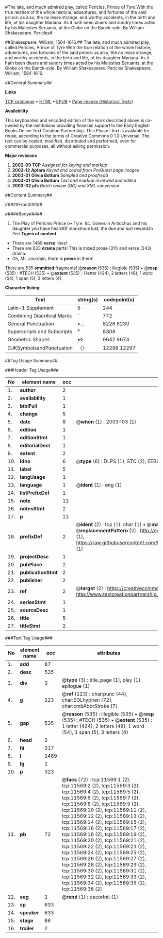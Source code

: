 #The late, and much admired play, called Pericles, Prince of Tyre With the true relation of the whole historie, aduentures, and fortunes of the said prince: as also, the no lesse strange, and worthy accidents, in the birth and life, of his daughter Mariana. As it hath been diuers and sundry times acted by his Maiesties Seruants, at the Globe on the Banck-side. By William Shakespeare. Pericles#

##Shakespeare, William, 1564-1616.##
The late, and much admired play, called Pericles, Prince of Tyre With the true relation of the whole historie, aduentures, and fortunes of the said prince: as also, the no lesse strange, and worthy accidents, in the birth and life, of his daughter Mariana. As it hath been diuers and sundry times acted by his Maiesties Seruants, at the Globe on the Banck-side. By William Shakespeare.
Pericles
Shakespeare, William, 1564-1616.

##General Summary##

**Links**

[TCP catalogue](http://www.ota.ox.ac.uk/tcp/)  • 
[HTML](http://tei.it.ox.ac.uk/tcp/Texts-HTML/free/A12/A12024.html)  • 
[EPUB](http://tei.it.ox.ac.uk/tcp/Texts-EPUB/free/A12/A12024.epub) • 
[Page images (Historical Texts)](https://data.historicaltexts.jisc.ac.uk/view?pubId=eebo-99846589e&pageId=eebo-99846589e-11569-1)

**Availability**

This keyboarded and encoded edition of the
	       work described above is co-owned by the institutions
	       providing financial support to the Early English Books
	       Online Text Creation Partnership. This Phase I text is
	       available for reuse, according to the terms of Creative
	       Commons 0 1.0 Universal. The text can be copied,
	       modified, distributed and performed, even for
	       commercial purposes, all without asking permission.

**Major revisions**

1. __2002-09__ __TCP__ *Assigned for keying and markup*
1. __2002-12__ __Aptara__ *Keyed and coded from ProQuest page images*
1. __2003-01__ __Olivia Bottum__ *Sampled and proofread*
1. __2003-01__ __Olivia Bottum__ *Text and markup reviewed and edited*
1. __2003-02__ __pfs__ *Batch review (QC) and XML conversion*

##Content Summary##

#####Front#####

#####Body#####

1. The Play of Pericles
Prince o• Tyre. &c.
Gower.In Antiochus and his daughter you haue heardOf monstrous lust, the due and iust reward:In Peri
**Types of content**

  * There are 1489 **verse** lines!
  * There are 633 **drama** parts! This is mixed prose (311) and verse (343) drama.
  * Oh, Mr. Jourdain, there is **prose** in there!

There are 535 **ommitted** fragments! 
 @__reason__ (535) : illegible (535)  •  @__resp__ (535) : #TECH (535)  •  @__extent__ (535) : 1 letter (424), 2 letters (48), 1 word (54), 1 span (5), 3 letters (4)

**Character listing**


|Text|string(s)|codepoint(s)|
|---|---|---|
|Latin-1 Supplement|ô|244|
|Combining             Diacritical Marks|̄|772|
|General Punctuation|•…|8226 8230|
|Superscripts             and Subscripts|⁴|8308|
|Geometric Shapes|▪◊|9642 9674|
|CJKSymbolsandPunctuation|〈〉|12296 12297|

##Tag Usage Summary##

###Header Tag Usage###

|No|element name|occ|attributes|
|---|---|---|---|
|1.|__author__|2||
|2.|__availability__|1||
|3.|__biblFull__|1||
|4.|__change__|5||
|5.|__date__|8| @__when__ (1) : 2003-03 (1)|
|6.|__edition__|1||
|7.|__editionStmt__|1||
|8.|__editorialDecl__|1||
|9.|__extent__|2||
|10.|__idno__|6| @__type__ (6) : DLPS (1), STC (2), EEBO-CITATION (1), PROQUEST (1), VID (1)|
|11.|__label__|5||
|12.|__langUsage__|1||
|13.|__language__|1| @__ident__ (1) : eng (1)|
|14.|__listPrefixDef__|1||
|15.|__note__|11||
|16.|__notesStmt__|2||
|17.|__p__|11||
|18.|__prefixDef__|2| @__ident__ (2) : tcp (1), char (1)  •  @__matchPattern__ (2) : ([0-9\-]+):([0-9IVX]+) (1), (.+) (1)  •  @__replacementPattern__ (2) : http://eebo.chadwyck.com/downloadtiff?vid=$1&page=$2 (1), https://raw.githubusercontent.com/textcreationpartnership/Texts/master/tcpchars.xml#$1 (1)|
|19.|__projectDesc__|1||
|20.|__pubPlace__|2||
|21.|__publicationStmt__|2||
|22.|__publisher__|2||
|23.|__ref__|2| @__target__ (2) : https://creativecommons.org/publicdomain/zero/1.0/ (1), http://www.textcreationpartnership.org/docs/. (1)|
|24.|__seriesStmt__|1||
|25.|__sourceDesc__|1||
|26.|__title__|5||
|27.|__titleStmt__|2||


###Text Tag Usage###

|No|element name|occ|attributes|
|---|---|---|---|
|1.|__add__|67||
|2.|__desc__|535||
|3.|__div__|3| @__type__ (3) : title_page (1), play (1), epilogue (1)|
|4.|__g__|123| @__ref__ (123) : char:punc (44), char:EOLhyphen (72), char:cmbAbbrStroke (7)|
|5.|__gap__|535| @__reason__ (535) : illegible (535)  •  @__resp__ (535) : #TECH (535)  •  @__extent__ (535) : 1 letter (424), 2 letters (48), 1 word (54), 1 span (5), 3 letters (4)|
|6.|__head__|2||
|7.|__hi__|317||
|8.|__l__|1489||
|9.|__lg__|1||
|10.|__p__|323||
|11.|__pb__|72| @__facs__ (72) : tcp:11569:1 (2), tcp:11569:2 (2), tcp:11569:3 (2), tcp:11569:4 (2), tcp:11569:5 (2), tcp:11569:6 (2), tcp:11569:7 (2), tcp:11569:8 (2), tcp:11569:9 (2), tcp:11569:10 (2), tcp:11569:11 (2), tcp:11569:12 (2), tcp:11569:13 (2), tcp:11569:14 (2), tcp:11569:15 (2), tcp:11569:16 (2), tcp:11569:17 (2), tcp:11569:18 (2), tcp:11569:19 (2), tcp:11569:20 (2), tcp:11569:21 (2), tcp:11569:22 (2), tcp:11569:23 (2), tcp:11569:24 (2), tcp:11569:25 (2), tcp:11569:26 (2), tcp:11569:27 (2), tcp:11569:28 (2), tcp:11569:29 (2), tcp:11569:30 (2), tcp:11569:31 (2), tcp:11569:32 (2), tcp:11569:33 (2), tcp:11569:34 (2), tcp:11569:35 (2), tcp:11569:36 (2)|
|12.|__seg__|1| @__rend__ (1) : decorInit (1)|
|13.|__sp__|633||
|14.|__speaker__|633||
|15.|__stage__|86||
|16.|__trailer__|2||
